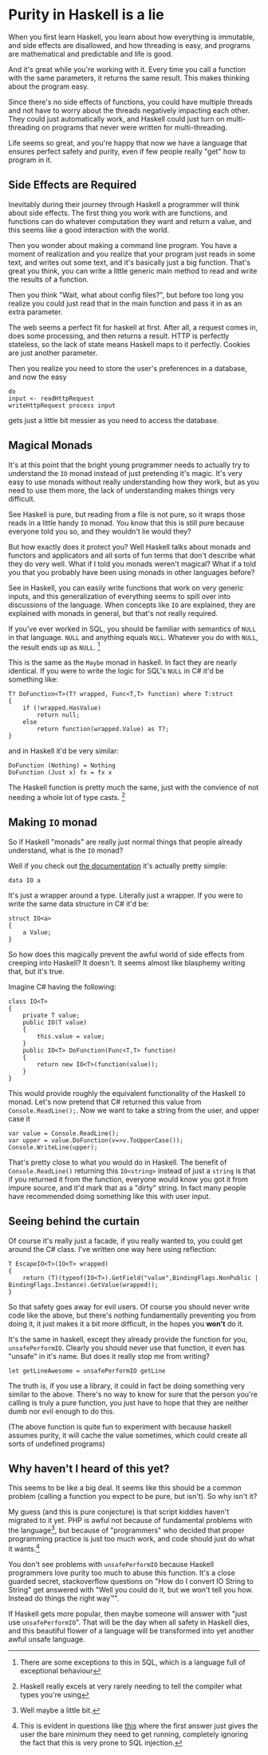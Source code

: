 Purity in Haskell is a lie
===

When you first learn Haskell, you learn about how everything is immutable, and side effects are disallowed, and how threading is easy, and programs are mathematical and predictable and life is good.

And it's great while you're working with it. Every time you call a function with the same parameters, it returns the same result. This makes thinking about the program easy.

Since there's no side effects of functions, you could have multiple threads and not have to worry about the threads negatively impacting each other. They could just automatically work, and Haskell could just turn on multi-threading on programs that never were written for multi-threading.

Life seems so great, and you're happy that now we have a language that ensures perfect safety and purity, even if few people really "get" how to program in it.

Side Effects are Required
---

Inevitably during their journey through Haskell a programmer will think about side effects. The first thing you work with are functions, and functions can do whatever computation they want and return a value, and this seems like a good interaction with the world.

Then you wonder about making a command line program. You have a moment of realization and you realize that your program just reads in some text, and writes out some text, and it's basically just a big function. That's great you think, you can write a little generic main method to read and write the results of a function.

Then you think "Wait, what about config files?", but before too long you realize you could just read that in the main function and pass it in as an extra parameter.

The web seems a perfect fit for haskell at first. After all, a request comes in, does some processing, and then returns a result. HTTP is perfectly stateless, so the lack of state means Haskell maps to it perfectly. Cookies are just another parameter.

Then you realize you need to store the user's preferences in a database, and now the easy

~~~
do
input <- readHttpRequest
writeHttpRequest process input
~~~

gets just a little bit messier as you need to access the database.

Magical Monads
---

It's at this point that the bright young programmer needs to actually try to understand the `IO` monad instead of just pretending it's magic. It's very easy to use monads without really understanding how they work, but as you need to use them more, the lack of understanding makes things very difficult.

See Haskell is pure, but reading from a file is not pure, so it wraps those reads in a little handy `IO` monad. You know that this is still pure because everyone told you so, and they wouldn't lie would they? 

But how exactly does it protect you? Well Haskell talks about monads and functors and applicators and all sorts of fun terms that don't describe what they do very well. What if I told you monads weren't magical? What if a told you that you probably have been using monads in other languages before?

See in Haskell, you can easily write functions that work on very generic inputs, and this generalization of everything seems to spill over into discussions of the language. When concepts like `IO` are explained, they are explained with monads in general, but that's not really required.

If you've ever worked in SQL, you should be familiar with semantics of `NULL` in that language. `NULL` and anything equals `NULL`. Whatever you do with `NULL`, the result ends up as `NULL`. [^1]

This is the same as the `Maybe` monad in haskell. In fact they are nearly identical. If you were to write the logic for SQL's `NULL` in C# it'd be something like:

~~~
T? DoFunction<T>(T? wrapped, Func<T,T> function) where T:struct
{
	if (!wrapped.HasValue)
		return null;
	else
		return function(wrapped.Value) as T?;
}
~~~

and in Haskell it'd be very similar:

~~~
DoFunction (Nothing) = Nothing
DoFunction (Just x) fx = fx x
~~~

The Haskell function is pretty much the same, just with the convience of not needing a whole lot of type casts. [^2]

Making `IO` monad
---

So if Haskell "monads" are really just normal things that people already understand, what is the `IO` monad?

Well if you check out [the documentation](https://hackage.haskell.org/package/base-4.5.0.0/docs/System-IO.html) it's actually pretty simple:

~~~
data IO a
~~~

It's just a wrapper around a type. Literally just a wrapper. If you were to write the same data structure in C# it'd be:

~~~
struct IO<a>
{
	a Value;
}
~~~

So how does this magically prevent the awful world of side effects from creeping into Haskell? It doesn't. It seems almost like blasphemy writing that, but it's true.

Imagine C# having the following:

~~~
class IO<T>
{
	private T value;
	public IO(T value)
	{
		this.value = value;
	}
	public IO<T> DoFunction(Func<T,T> function)
	{
		return new IO<T>(function(value));
	}
}
~~~

This would provide roughly the equivalent functionality of the Haskell `IO` monad. Let's now pretend that C# returned this value from `Console.ReadLine();`. Now we want to take a string from the user, and upper case it

~~~
var value = Console.ReadLine();
var upper = value.DoFunction(v=>v.ToUpperCase());
Console.WriteLine(upper);
~~~

That's pretty close to what you would do in Haskell. The benefit of `Console.ReadLine()` returning this `IO<string>` instead of just a `string` is that if you returned it from the function, everyone would know you got it from impure source, and it'd mark that as a "dirty" string. In fact many people have recommended doing something like this with user input.

Seeing behind the curtain
---

Of course it's really just a facade, if you really wanted to, you could get around the C# class. I've written one way here using reflection:

~~~
T EscapeIO<T>(IO<T> wrapped)
{
	return (T)(typeof(IO<T>).GetField("value",BindingFlags.NonPublic | BindingFlags.Instance).GetValue(wrapped));
}
~~~

So that safety goes away for evil users. Of course you should never write code like the above, but there's nothing fundamentally preventing you from doing it, it just makes it a bit more difficult, in the hopes you **won't** do it.

It's the same in haskell, except they already provide the function for you, `unsafePerformIO`. Clearly you should never use that function, it even has "unsafe" in it's name. But does it really stop me from writing?

~~~
let getLineAwesome = unsafePerformIO getLine
~~~ 

The truth is, if you use a library, it could in fact be doing something very similar to the above. There's no way to know for sure that the person you're calling is truly a pure function, you just have to hope that they are neither dumb nor evil enough to do this.

(The above function is quite fun to experiment with because haskell assumes purity, it will cache the value sometimes, which could create all sorts of undefined programs)

Why haven't I heard of this yet?
---

This seems to be like a big deal. It seems like this should be a common problem (calling a function you expect to be pure, but isn't). So why isn't it?

My guess (and this is pure conjecture) is that script kiddies haven't migrated to it yet. PHP is awful not because of fundamental problems with the language[^3], but because of "programmers" who decided that proper programming practice is just too much work, and code should just do what it wants.[^4]

You don't see problems with `unsafePerformIO` because Haskell programmers love purity too much to abuse this function. It's a close guarded secret, stackoverflow questions on "How do I convert IO String to String" get answered with "Well you could do it, but we won't tell you how. Instead do things the right way&trade;".

If Haskell gets more popular, then maybe someone will answer with "just use `unsafePerformIO`". That will be the day when all safety in Haskell dies, and this beautiful flower of a language will be transformed into yet another awful unsafe language.


[^1]: There are some exceptions to this in SQL, which is a language full of exceptional behaviour
[^2]: Haskell really excels at very rarely needing to tell the compiler what types you're using
[^3]: Well maybe a little bit.
[^4]: This is evident in questions like [this](http://stackoverflow.com/questions/17220285/php-mysql-fpdf-and-get) where the first answer just gives the user the bare minimum they need to get running, completely ignoring the fact that this is very prone to SQL injection.